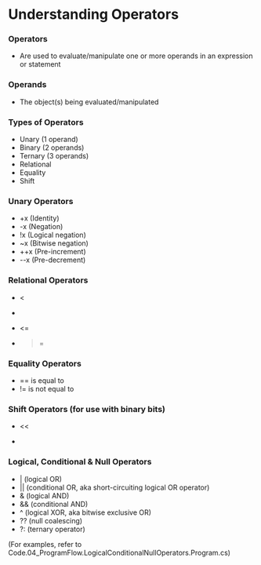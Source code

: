 # Understanding Operators

### Operators
- Are used to evaluate/manipulate one or more operands in an expression or statement

### Operands
- The object(s) being evaluated/manipulated

### Types of Operators
- Unary (1 operand)
- Binary (2 operands)
- Ternary (3 operands)
- Relational
- Equality
- Shift

### Unary Operators
- +x (Identity)
- -x (Negation)
- !x (Logical negation)
- ~x (Bitwise negation)
- ++x (Pre-increment)
- --x (Pre-decrement)

### Relational Operators
- <
- >
- <=
- >=

### Equality Operators
- == is equal to
- != is not equal to

### Shift Operators (for use with binary bits)
- <<
- >>

### Logical, Conditional & Null Operators
- | (logical OR)
- || (conditional OR, aka short-circuiting logical OR operator)
- & (logical AND)
- && (conditional AND)
- ^ (logical XOR, aka bitwise exclusive OR)
- ?? (null coalescing)
- ?: (ternary operator)

(For examples, refer to Code.04_ProgramFlow.LogicalConditionalNullOperators.Program.cs)